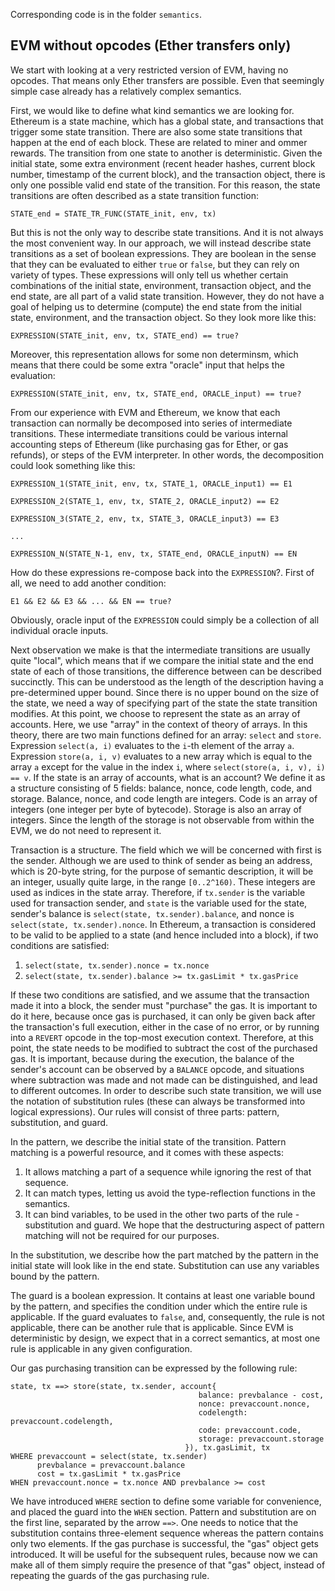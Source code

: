 Corresponding code is in the folder `semantics`.

## EVM without opcodes (Ether transfers only)
We start with looking at a very restricted version of EVM, having no opcodes. That means only Ether transfers are possible.
Even that seemingly simple case already has a relatively complex semantics.

First, we would like to define what kind semantics we are looking for. Ethereum is a state machine, which has a global state, and
transactions that trigger some state transition. There are also some state transitions that happen at the end of each block. These are
related to miner and ommer rewards. The transition from one state to another is deterministic. Given the initial state, some extra
environment (recent header hashes, current block number, timestamp of the current block), and the transaction object, there is only
one possible valid end state of the transition. For this reason, the state transitions are often described as a state
transition function:

`STATE_end = STATE_TR_FUNC(STATE_init, env, tx)`

But this is not the only way to describe state transitions.
And it is not always the most convenient way. In our approach, we will instead describe state transitions as a set of boolean expressions.
They are boolean in the sense that they can be evaluated to either `true` or `false`, but they can rely on variety of types.
These expressions will only tell us whether certain combinations of the initial state, environment, transaction object, and the end state,
are all part of a valid state transition. However, they do not have a goal of helping us to determine (compute) the end state from
the initial state, environment, and the transaction object. So they look more like this:

`EXPRESSION(STATE_init, env, tx, STATE_end) == true?`

Moreover, this representation allows for some non determinsm, which means that there could be some extra "oracle" input that helps the
evaluation:

`EXPRESSION(STATE_init, env, tx, STATE_end, ORACLE_input) == true?`

From our experience with EVM and Ethereum, we know that each transaction can normally be decomposed into series of intermediate transitions.
These intermediate transitions could be various internal accounting steps of Ethereum (like purchasing gas for Ether, or gas refunds), or
steps of the EVM interpreter. In other words, the decomposition could look something like this:

`EXPRESSION_1(STATE_init, env, tx, STATE_1, ORACLE_input1) == E1`

`EXPRESSION_2(STATE_1, env, tx, STATE_2, ORACLE_input2) == E2`

`EXPRESSION_3(STATE_2, env, tx, STATE_3, ORACLE_input3) == E3`

`...`

`EXPRESSION_N(STATE_N-1, env, tx, STATE_end, ORACLE_inputN) == EN`

How do these expressions re-compose back into the `EXPRESSION`?. First of all, we need to add another condition:

`E1 && E2 && E3 && ... && EN == true?`

Obviously, oracle input of the `EXPRESSION` could simply be a collection of all individual oracle inputs.

Next observation we make is that the intermediate transitions are usually quite "local", which means that if we compare
the initial state and the end state of each of those transitions, the difference between can be described succinctly. This
can be understood as the length of the description having a pre-determined upper bound. Since there is no upper bound on
the size of the state, we need a way of specifying part of the state the state transition modifies. At this point, we
choose to represent the state as an array of accounts. Here, we use "array" in the context of theory of arrays. In this
theory, there are two main functions defined for an array: `select` and `store`. Expression `select(a, i)` evaluates to the
`i`-th element of the array `a`. Expression `store(a, i, v)` evaluates to a new array which is equal to the array `a`
except for the value in the index `i`, where `select(store(a, i, v), i) == v`. If the state is an array of accounts,
what is an account? We define it as a structure consisting of 5 fields: balance, nonce, code length, code, and storage.
Balance, nonce, and code length are integers. Code is an array of integers (one integer per byte of bytecode).
Storage is also an array of integers. Since the length of the storage is not observable from within the EVM, we do not need
to represent it.

Transaction is a structure. The field which we will be concerned with first is the sender. Although we are used to think of
sender as being an address, which is 20-byte string, for the purpose of semantic description, it will be an integer,
usually quite large, in the range `[0..2^160)`. These integers are used as indices in the state array. Therefore,
if `tx.sender` is the variable used for transaction sender, and `state` is the variable used for the state,
sender's balance is `select(state, tx.sender).balance`, and nonce is `select(state, tx.sender).nonce`. In Ethereum,
a transaction is considered to be valid to be applied to a state (and hence included into a block), if two conditions
are satisfied:
1. `select(state, tx.sender).nonce = tx.nonce`
2. `select(state, tx.sender).balance >= tx.gasLimit * tx.gasPrice`

If these two conditions are satisfied, and we assume that the transaction made it into a block, the sender must
"purchase" the gas. It is important to do it here, because once gas is purchased, it can only be given back after
the transaction's full execution, either in the case of no error, or by running into a `REVERT` opcode in the top-most
execution context. Therefore, at this point, the state needs to be modified to subtract the cost of the
purchased gas. It is important, because during the execution, the balance of the sender's account can be observed by
a `BALANCE` opcode, and situations where subtraction was made and not made can be distinguished, and lead to
different outcomes. In order to describe such state transition, we will use the notation of substitution rules
(these can always be transformed into logical expressions). Our rules will consist of three parts: pattern,
substitution, and guard.

In the pattern, we describe the initial state of the transition. Pattern matching is a powerful resource, and it
comes with these aspects:
1. It allows matching a part of a sequence while ignoring the rest of that sequence.
2. It can match types, letting us avoid the type-reflection functions in the semantics.
3. It can bind variables, to be used in the other two parts of the rule - substitution and guard.
We hope that the destructuring aspect of pattern matching will not be required for our purposes.

In the substitution, we describe how the part matched by the pattern in the initial state will look like
in the end state. Substitution can use any variables bound by the pattern.

The guard is a boolean expression. It contains at least one variable bound by the pattern, and specifies the
condition under which the entire rule is applicable. If the guard evaluates to `false`, and, consequently,
the rule is not applicable, there can be another rule that is applicable. Since EVM is deterministic by design,
we expect that in a correct semantics, at most one rule is applicable in any given configuration.

Our gas purchasing transition can be expressed by the following rule:

```
state, tx ==> store(state, tx.sender, account{
                                          balance: prevbalance - cost,
                                          nonce: prevaccount.nonce,
                                          codelength: prevaccount.codelength,
                                          code: prevaccount.code,
                                          storage: prevaccount.storage
                                       }), tx.gasLimit, tx
WHERE prevaccount = select(state, tx.sender)
      prevbalance = prevaccount.balance
      cost = tx.gasLimit * tx.gasPrice
WHEN prevaccount.nonce = tx.nonce AND prevbalance >= cost
```

We have introduced `WHERE` section to define some variable for convenience, and placed the guard into the `WHEN` section.
Pattern and substitution are on the first line, separated by the arrow `==>`. One needs to notice that the substitution
contains three-element sequence whereas the pattern contains only two elements. If the gas purchase is successful,
the "gas" object gets introduced. It will be useful for the subsequent rules, because now we can make all of them
simply require the presence of that "gas" object, instead of repeating the guards of the gas purchasing rule.

